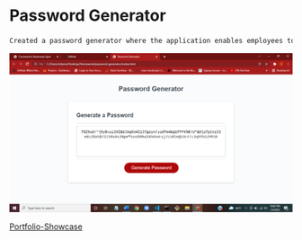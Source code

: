 # Password Generator

```bash
Created a password generator where the application enables employees to generate random passwords based on criteria that they’ve selected.
```

![image](./assets/image/Screenshot3.png)

[Portfolio-Showcase](https://isaacmercado619.github.io/password-generator/)